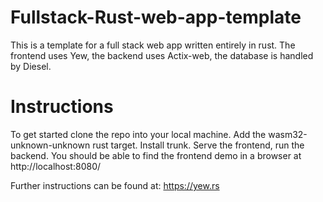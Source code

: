 # Fullstack-Rust-web-app-template
This is a template for a full stack web app written entirely in rust.
The frontend uses Yew, the backend uses Actix-web, the database is handled by Diesel.

# Instructions
To get started clone the repo into your local machine.
Add the wasm32-unknown-unknown rust target.
Install trunk.
Serve the frontend, run the backend.
You should be able to find the frontend demo in a browser at http://localhost:8080/

Further instructions can be found at: https://yew.rs
